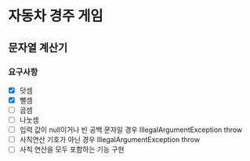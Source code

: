 # 자동차 경주 게임
## 문자열 계산기
### 요구사항
- [x] 덧셈
- [x] 뺄셈
- [ ] 곱셈
- [ ] 나눗셈
- [ ] 입력 값이 null이거나 빈 공백 문자일 경우 IllegalArgumentException throw
- [ ] 사칙연산 기호가 아닌 경우 IllegalArgumentException throw
- [ ] 사칙 연산을 모두 포함하는 기능 구현 